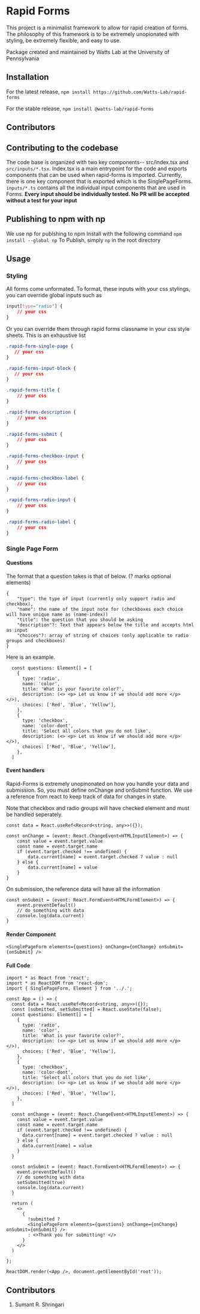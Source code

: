 # Rapid Forms

This project is a minimalist framework to allow for rapid creation of forms. The philosophy of this framework is to be extremely unopionated with styling, be extremely flexible, and easy to use. 

Package created and maintained by Watts Lab at the University of Pennsylvania

## Installation
For the latest release,
`npm install https://github.com/Watts-Lab/rapid-forms`

For the stable release,
`npm install @watts-lab/rapid-forms`

## Contributors

## Contributing to the codebase
The code base is organized with two key components-- src/index.tsx and `src/inputs/*.tsx`. Index.tsx is a main entrypoint for the code and exports components that can be used when rapid-forms is imported. Currently, there is one key component that is exported which is the SinglePageForms. `inputs/*.ts` contains all the individual input components that are used in Forms. **Every input should be individually tested. No PR will be accepted without a test for your input**

## Publishing to npm with np
We use np for publshing to npm
Install with the following command `npm install --global np`
To Publish, simply `np` in the root directory


## Usage 

### Styling 
All forms come unformated. To format, these inputs with your css stylings, you can override global inputs such as
```css
input[type="radio"] {
    // your css
}
```

Or you can override them through rapid forms classname in your css style sheets. This is an exhaustive list

```css
.rapid-form-single-page {
   // your css
}

.rapid-forms-input-block {
   // your css
}

.rapid-forms-title {
    // your css
}

.rapid-forms-description {
    // your css
}

.rapid-forms-submit {
    // your css
}

.rapid-forms-checkbox-input {
    // your css
}

.rapid-forms-checkbox-label {
    // your css
}

.rapid-forms-radio-input {
    // your css
}

.rapid-forms-radio-label {
    // your css
}
```

### Single Page Form

#### Questions
The format that a question takes is that of below. (? marks optional elements)
```
{
    "type": the type of input (currently only support radio and checkbox),
    "name": the name of the input note for (checkboxes each choice will have unique name as (name-index))
    "title": the question that you should be asking   
    "description"?: Text that appears below the title and accepts html as input
    "choices"?: array of string of choices (only applicable to radio groups and checkboxes)
}
```

Here is an example.
```tsx
  const questions: Element[] = [
    {
      type: 'radio',
      name: 'color',
      title: 'What is your favorite color?',
      description: (<> <p> Let us know if we should add more </p> </>),
      choices: ['Red', 'Blue', 'Yellow'],
    },
    {
      type: 'checkbox',
      name: 'color-dont',
      title: 'Select all colors that you do not like',
      description: (<> <p> Let us know if we should add more </p> </>),
      choices: ['Red', 'Blue', 'Yellow'],
    },
  ]
```

#### Event handlers
Rapid-Forms is extremely unopinonated on how you handle your data and submission. So, you 
must define onChange and onSubmit function. We use a reference from react to keep track of
data for changes in state.

Note that checkbox and radio groups will have checked element and must be handled seperately.
```tsx
const data = React.useRef<Record<string, any>>({});

const onChange = (event: React.ChangeEvent<HTMLInputElement>) => {
    const value = event.target.value
    const name = event.target.name
    if (event.target.checked !== undefined) {
        data.current[name] = event.target.checked ? value : null
    } else {
        data.current[name] = value
    } 
}
```
On submission, the reference data will have all the information
```tsx
const onSubmit = (event: React.FormEvent<HTMLFormElement>) => {
    event.preventDefault()
    // do something with data
    console.log(data.current)
}
```

#### Render Component
```tsx
<SinglePageForm elements={questions} onChange={onChange} onSubmit={onSubmit} />
```

#### Full Code
```tsx
import * as React from 'react';
import * as ReactDOM from 'react-dom';
import { SinglePageForm, Element } from '../.';

const App = () => {
  const data = React.useRef<Record<string, any>>({});
  const [submitted, setSubmitted] = React.useState(false);
  const questions: Element[] = [
    {
      type: 'radio',
      name: 'color',
      title: 'What is your favorite color?',
      description: (<> <p> Let us know if we should add more </p> </>),
      choices: ['Red', 'Blue', 'Yellow'],
    },
    {
      type: 'checkbox',
      name: 'color-dont',
      title: 'Select all colors that you do not like',
      description: (<> <p> Let us know if we should add more </p> </>),
      choices: ['Red', 'Blue', 'Yellow'],
    },
  ]

  const onChange = (event: React.ChangeEvent<HTMLInputElement>) => {
    const value = event.target.value
    const name = event.target.name
    if (event.target.checked !== undefined) {
      data.current[name] = event.target.checked ? value : null
    } else {
      data.current[name] = value
    } 
  }

  const onSubmit = (event: React.FormEvent<HTMLFormElement>) => {
    event.preventDefault()
    // do something with data
    setSubmitted(true)
    console.log(data.current)
  }

  return (
    <>
      { 
        !submitted ? 
        <SinglePageForm elements={questions} onChange={onChange} onSubmit={onSubmit} />
        : <>Thank you for submitting! </>
      }
    </>
  )
  
};

ReactDOM.render(<App />, document.getElementById('root'));
```


Contributors
-------------
1. Sumant R. Shringari

